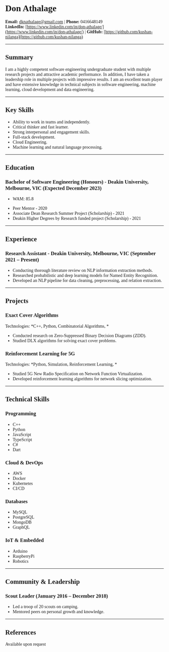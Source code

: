 
<div style="font-family: 'Times New Roman'">
<h1> Don Athalage </h1>

**Email:** [dknathalage@gmail.com](mailto:dknathalage@gmail.com) | **Phone:** 0416648149  
**LinkedIn:** [https://www.linkedin.com/in/don-athalage/](https://www.linkedin.com/in/don-athalage/) | **GitHub:** [https://github.com/kushan-nilanga](https://github.com/kushan-nilanga)

---

## Summary
I am a highly competent software engineering undergraduate student with multiple research projects and
attractive academic performance. In addition, I have taken a leadership role in multiple projects with impressive
results. I am an excellent team player and have extensive knowledge in technical subjects in software
engineering, machine learning, cloud development and data engineering.


---

## Key Skills
<ul>
<li>Ability to work in teams and independently.</li><li>Critical thinker and fast learner.</li><li>Strong interpersonal and engagement skills.</li><li>Full-stack development.</li><li>Cloud Engineering.</li><li>Machine learning and natural language processing.</li>
</ul>

---

## Education

### Bachelor of Software Engineering (Honours) - Deakin University, Melbourne, VIC (Expected December 2023)
- WAM: 85.8
<ul>
<li>Peer Mentor - 2020</li><li>Associate Dean Research Summer Project (Scholarship) - 2021</li><li>Deakin Higher Degrees by Research funded project (Scholarship) - 2021</li>
</ul>


---

## Experience

### Research Assistant - Deakin University, Melbourne, VIC (September 2021 – Present)
<ul>
<li>Conducting thorough literature review on NLP information extraction methods.</li><li>Researched probabilistic and deep learning models for Named Entity Recognition.</li><li>Developed an NLP pipeline for data cleaning, preprocessing, and relation extraction.</li>
</ul>


---

## Projects

### Exact Cover Algorithms
Technologies: *C++, Python, Combinatorial Algorithms, *
<ul>
<li>Conducted research on Zero-Suppressed Binary Decision Diagrams (ZDD).</li><li>Studied DLX algorithms for solving exact cover problems.</li>
</ul>

### Reinforcement Learning for 5G
Technologies: *Python, Simulation, Reinforcement Learning, *
<ul>
<li>Studied 5G New Radio Specification on Network Function Virtualization.</li><li>Developed reinforcement learning algorithms for network slicing optimization.</li>
</ul>


---

## Technical Skills

### Programming
<ul>
<li>C++</li><li>Python</li><li>JavaScript</li><li>TypeScript</li><li>C#</li><li>Dart</li>
</ul>

### Cloud & DevOps
<ul>
<li>AWS</li><li>Docker</li><li>Kubernetes</li><li>CI/CD</li>
</ul>

### Databases
<ul>
<li>MySQL</li><li>PostgreSQL</li><li>MongoDB</li><li>GraphQL</li>
</ul>

### IoT & Embedded
<ul>
<li>Arduino</li><li>RaspberryPi</li><li>Robotics</li>
</ul>


---

## Community & Leadership

### Scout Leader (January 2016 – December 2018)
<ul>
<li>Led a troop of 20 scouts on camping.</li><li>Mentored peers on personal growth and knowledge.</li>
</ul>


---

## References
Available upon request
</div>
